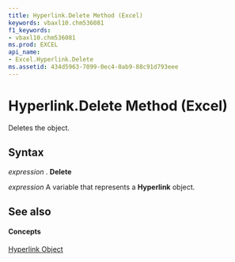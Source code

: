 ```yaml
---
title: Hyperlink.Delete Method (Excel)
keywords: vbaxl10.chm536081
f1_keywords:
- vbaxl10.chm536081
ms.prod: EXCEL
api_name:
- Excel.Hyperlink.Delete
ms.assetid: 434d5963-7099-0ec4-0ab9-88c91d793eee
---
```



# Hyperlink.Delete Method (Excel)

Deletes the object.


## Syntax

 _expression_ . **Delete**

 _expression_ A variable that represents a **Hyperlink** object.


## See also


#### Concepts


[Hyperlink Object](hyperlink-object-excel.md)

